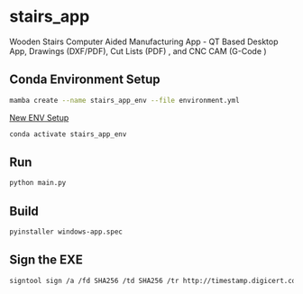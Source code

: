 # stairs_app
Wooden Stairs Computer Aided Manufacturing App - QT Based Desktop App, Drawings (DXF/PDF), Cut Lists (PDF) , and CNC CAM (G-Code )


## Conda Environment Setup

```sh
mamba create --name stairs_app_env --file environment.yml
```

[New ENV Setup](env.md)

```sh
conda activate stairs_app_env
```

## Run

```sh
python main.py
```

## Build

```sh
pyinstaller windows-app.spec
```

## Sign the EXE

```sh
signtool sign /a /fd SHA256 /td SHA256 /tr http://timestamp.digicert.com stairs_app.exe
```
